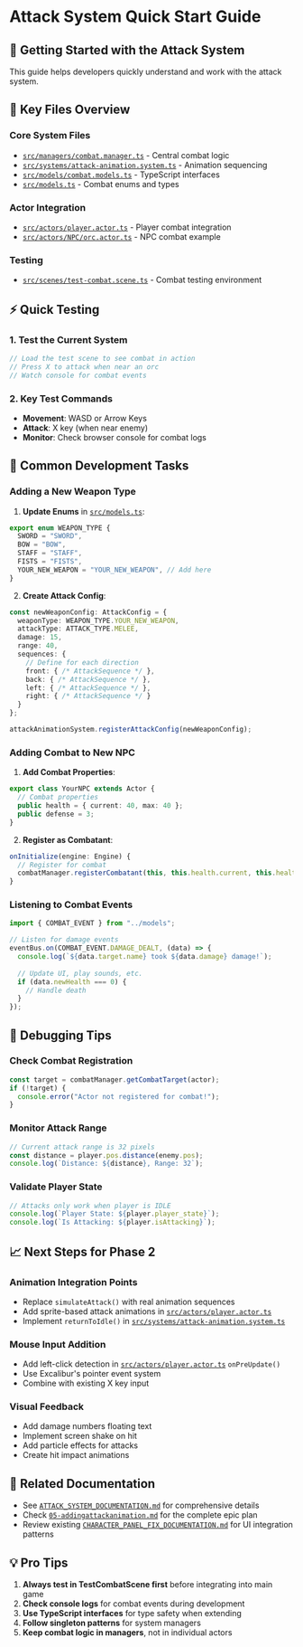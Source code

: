 # Attack System Quick Start Guide

## 🚀 Getting Started with the Attack System

This guide helps developers quickly understand and work with the attack system.

## 📁 Key Files Overview

### Core System Files
- [`src/managers/combat.manager.ts`](mdc:src/managers/combat.manager.ts) - Central combat logic
- [`src/systems/attack-animation.system.ts`](mdc:src/systems/attack-animation.system.ts) - Animation sequencing
- [`src/models/combat.models.ts`](mdc:src/models/combat.models.ts) - TypeScript interfaces
- [`src/models.ts`](mdc:src/models.ts) - Combat enums and types

### Actor Integration
- [`src/actors/player.actor.ts`](mdc:src/actors/player.actor.ts) - Player combat integration
- [`src/actors/NPC/orc.actor.ts`](mdc:src/actors/NPC/orc.actor.ts) - NPC combat example

### Testing
- [`src/scenes/test-combat.scene.ts`](mdc:src/scenes/test-combat.scene.ts) - Combat testing environment

## ⚡ Quick Testing

### 1. Test the Current System
```typescript
// Load the test scene to see combat in action
// Press X to attack when near an orc
// Watch console for combat events
```

### 2. Key Test Commands
- **Movement**: WASD or Arrow Keys
- **Attack**: X key (when near enemy)
- **Monitor**: Check browser console for combat logs

## 🔧 Common Development Tasks

### Adding a New Weapon Type

1. **Update Enums** in [`src/models.ts`](mdc:src/models.ts):
```typescript
export enum WEAPON_TYPE {
  SWORD = "SWORD",
  BOW = "BOW", 
  STAFF = "STAFF",
  FISTS = "FISTS",
  YOUR_NEW_WEAPON = "YOUR_NEW_WEAPON", // Add here
}
```

2. **Create Attack Config**:
```typescript
const newWeaponConfig: AttackConfig = {
  weaponType: WEAPON_TYPE.YOUR_NEW_WEAPON,
  attackType: ATTACK_TYPE.MELEE,
  damage: 15,
  range: 40,
  sequences: {
    // Define for each direction
    front: { /* AttackSequence */ },
    back: { /* AttackSequence */ },
    left: { /* AttackSequence */ },
    right: { /* AttackSequence */ }
  }
};

attackAnimationSystem.registerAttackConfig(newWeaponConfig);
```

### Adding Combat to New NPC

1. **Add Combat Properties**:
```typescript
export class YourNPC extends Actor {
  // Combat properties
  public health = { current: 40, max: 40 };
  public defense = 3;
}
```

2. **Register as Combatant**:
```typescript
onInitialize(engine: Engine) {
  // Register for combat
  combatManager.registerCombatant(this, this.health.current, this.health.max, this.defense);
}
```

### Listening to Combat Events

```typescript
import { COMBAT_EVENT } from "../models";

// Listen for damage events
eventBus.on(COMBAT_EVENT.DAMAGE_DEALT, (data) => {
  console.log(`${data.target.name} took ${data.damage} damage!`);
  
  // Update UI, play sounds, etc.
  if (data.newHealth === 0) {
    // Handle death
  }
});
```

## 🐛 Debugging Tips

### Check Combat Registration
```typescript
const target = combatManager.getCombatTarget(actor);
if (!target) {
  console.error("Actor not registered for combat!");
}
```

### Monitor Attack Range
```typescript
// Current attack range is 32 pixels
const distance = player.pos.distance(enemy.pos);
console.log(`Distance: ${distance}, Range: 32`);
```

### Validate Player State
```typescript
// Attacks only work when player is IDLE
console.log(`Player State: ${player.player_state}`);
console.log(`Is Attacking: ${player.isAttacking}`);
```

## 📈 Next Steps for Phase 2

### Animation Integration Points
- Replace `simulateAttack()` with real animation sequences
- Add sprite-based attack animations in [`src/actors/player.actor.ts`](mdc:src/actors/player.actor.ts)
- Implement `returnToIdle()` in [`src/systems/attack-animation.system.ts`](mdc:src/systems/attack-animation.system.ts)

### Mouse Input Addition
- Add left-click detection in [`src/actors/player.actor.ts`](mdc:src/actors/player.actor.ts) `onPreUpdate()`
- Use Excalibur's pointer event system
- Combine with existing X key input

### Visual Feedback
- Add damage numbers floating text
- Implement screen shake on hit
- Add particle effects for attacks
- Create hit impact animations

## 🔗 Related Documentation

- See [`ATTACK_SYSTEM_DOCUMENTATION.md`](mdc:.cursor/docs/ATTACK_SYSTEM_DOCUMENTATION.md) for comprehensive details
- Check [`05-addingattackanimation.md`](mdc:05-addingattackanimation.md) for the complete epic plan
- Review existing [`CHARACTER_PANEL_FIX_DOCUMENTATION.md`](mdc:.cursor/docs/CHARACTER_PANEL_FIX_DOCUMENTATION.md) for UI integration patterns

## 💡 Pro Tips

1. **Always test in TestCombatScene first** before integrating into main game
2. **Check console logs** for combat events during development
3. **Use TypeScript interfaces** for type safety when extending
4. **Follow singleton patterns** for system managers
5. **Keep combat logic in managers**, not in individual actors 